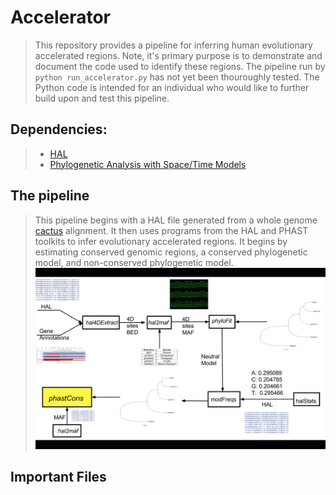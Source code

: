 # Accelerator
> This repository provides a pipeline for inferring human evolutionary accelerated regions. Note, it's primary purpose is to demonstrate and document the code used to identify these regions. The pipeline run by `python run_accelerator.py` has not yet been thouroughly tested. The Python code is intended for an individual who would like to further build upon and test this pipeline. 

## Dependencies:
> * [HAL](https://github.com/ComparativeGenomicsToolkit/hal) 
> * [Phylogenetic Analysis with Space/Time Models](http://compgen.cshl.edu/phast/) 

## The pipeline
> This pipeline begins with a HAL file generated from a whole genome [cactus](https://github.com/ComparativeGenomicsToolkit/cactus) alignment. It then uses programs from the HAL and PHAST toolkits to infer evolutionary accelerated regions. It begins by estimating conserved genomic regions, a conserved phylogenetic model, and non-conserved phylogenetic model.  
![Alt text](./img/conserved_pipeline.png)

## Important Files
